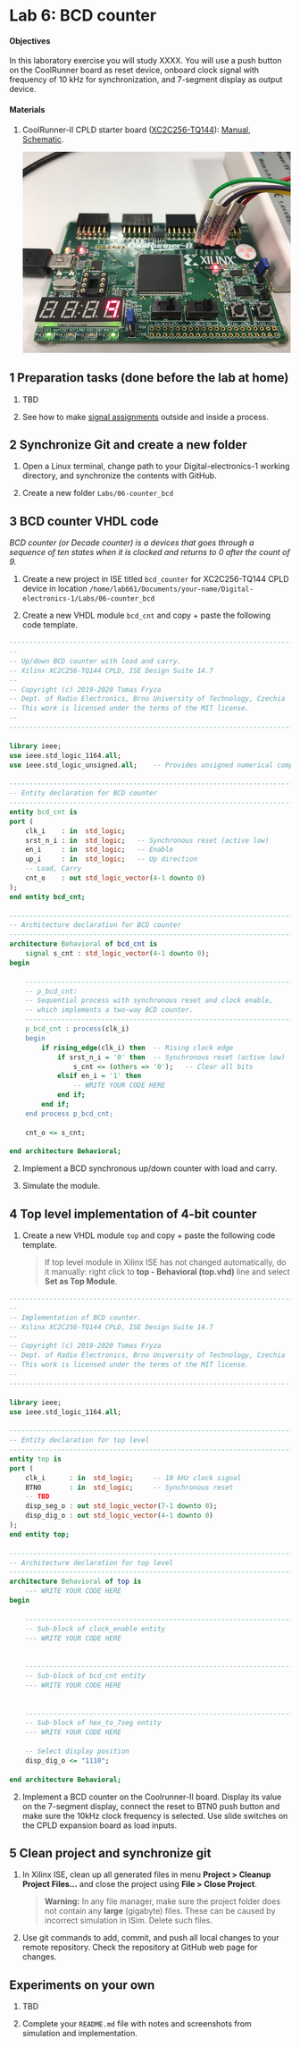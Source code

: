 # Lab 6: BCD counter

#### Objectives

In this laboratory exercise you will study XXXX.
You will use a push button on the CoolRunner board as reset device, onboard clock signal with frequency of 10&nbsp;kHz for synchronization, and 7-segment display as output device.


#### Materials

1. CoolRunner-II CPLD starter board ([XC2C256-TQ144](../../Docs/xc2c256_cpld.pdf)): [Manual](../../Docs/coolrunner-ii_rm.pdf), [Schematic](../../Docs/coolrunner-ii_sch.pdf).

    ![coolrunner_bin_cnt](../../Images/coolrunner_binary_cnt.jpg)


## 1 Preparation tasks (done before the lab at home)

1. TBD

2. See how to make [signal assignments](https://github.com/tomas-fryza/Digital-electronics-1/wiki/VHDL-cheat-sheet#signal-assignments) outside and inside a process.


## 2 Synchronize Git and create a new folder

1. Open a Linux terminal, change path to your Digital-electronics-1 working directory, and synchronize the contents with GitHub.

2. Create a new folder `Labs/06-counter_bcd`


## 3 BCD counter VHDL code

*BCD counter (or Decade counter) is a devices that goes through a sequence of ten states when it is clocked and returns to 0 after the count of 9.*

1. Create a new project in ISE titled `bcd_counter` for XC2C256-TQ144 CPLD device in location `/home/lab661/Documents/your-name/Digital-electronics-1/Labs/06-counter_bcd`

2. Create a new VHDL module `bcd_cnt` and copy + paste the following code template.

```vhdl
------------------------------------------------------------------------
--
-- Up/down BCD counter with load and carry.
-- Xilinx XC2C256-TQ144 CPLD, ISE Design Suite 14.7
--
-- Copyright (c) 2019-2020 Tomas Fryza
-- Dept. of Radio Electronics, Brno University of Technology, Czechia
-- This work is licensed under the terms of the MIT license.
--
------------------------------------------------------------------------

library ieee;
use ieee.std_logic_1164.all;
use ieee.std_logic_unsigned.all;    -- Provides unsigned numerical computation

------------------------------------------------------------------------
-- Entity declaration for BCD counter
------------------------------------------------------------------------
entity bcd_cnt is
port (
    clk_i    : in  std_logic;
    srst_n_i : in  std_logic;   -- Synchronous reset (active low)
    en_i     : in  std_logic;   -- Enable
    up_i     : in  std_logic;   -- Up direction
    -- Load, Carry
    cnt_o    : out std_logic_vector(4-1 downto 0)
);
end entity bcd_cnt;

------------------------------------------------------------------------
-- Architecture declaration for BCD counter
------------------------------------------------------------------------
architecture Behavioral of bcd_cnt is
    signal s_cnt : std_logic_vector(4-1 downto 0);
begin

    --------------------------------------------------------------------
    -- p_bcd_cnt:
    -- Sequential process with synchronous reset and clock enable,
    -- which implements a two-way BCD counter.
    --------------------------------------------------------------------
    p_bcd_cnt : process(clk_i)
    begin
        if rising_edge(clk_i) then  -- Rising clock edge
            if srst_n_i = '0' then  -- Synchronous reset (active low)
                s_cnt <= (others => '0');   -- Clear all bits
            elsif en_i = '1' then
                -- WRITE YOUR CODE HERE
            end if;
        end if;
    end process p_bcd_cnt;

    cnt_o <= s_cnt;

end architecture Behavioral;
```

2. Implement a BCD synchronous up/down counter with load and carry.

3. Simulate the module.


## 4 Top level implementation of 4-bit counter

1. Create a new VHDL module `top` and copy + paste the following code template.

    > If top level module in Xilinx ISE has not changed automatically, do it manually: right click to **top - Behavioral (top.vhd)** line and select **Set as Top Module**.
    >

```vhdl
------------------------------------------------------------------------
--
-- Implementation of BCD counter.
-- Xilinx XC2C256-TQ144 CPLD, ISE Design Suite 14.7
--
-- Copyright (c) 2019-2020 Tomas Fryza
-- Dept. of Radio Electronics, Brno University of Technology, Czechia
-- This work is licensed under the terms of the MIT license.
--
------------------------------------------------------------------------

library ieee;
use ieee.std_logic_1164.all;

------------------------------------------------------------------------
-- Entity declaration for top level
------------------------------------------------------------------------
entity top is
port (
    clk_i      : in  std_logic;     -- 10 kHz clock signal
    BTN0       : in  std_logic;     -- Synchronous reset
    -- TBD
    disp_seg_o : out std_logic_vector(7-1 downto 0);
    disp_dig_o : out std_logic_vector(4-1 downto 0)
);
end entity top;

------------------------------------------------------------------------
-- Architecture declaration for top level
------------------------------------------------------------------------
architecture Behavioral of top is
    --- WRITE YOUR CODE HERE
begin

    --------------------------------------------------------------------
    -- Sub-block of clock_enable entity
    --- WRITE YOUR CODE HERE


    --------------------------------------------------------------------
    -- Sub-block of bcd_cnt entity
    --- WRITE YOUR CODE HERE


    --------------------------------------------------------------------
    -- Sub-block of hex_to_7seg entity
    --- WRITE YOUR CODE HERE

    -- Select display position
    disp_dig_o <= "1110";

end architecture Behavioral;
```

2. Implement a BCD counter on the Coolrunner-II board. Display its value on the 7-segment display, connect the reset to BTN0 push button and make sure the 10kHz clock frequency is selected. Use slide switches on the CPLD expansion board as load inputs.


## 5 Clean project and synchronize git

1. In Xilinx ISE, clean up all generated files in menu **Project > Cleanup Project Files...** and close the project using **File > Close Project**.

    > **Warning:** In any file manager, make sure the project folder does not contain any **large** (gigabyte) files. These can be caused by incorrect simulation in ISim. Delete such files.
    >

2. Use git commands to add, commit, and push all local changes to your remote repository. Check the repository at GitHub web page for changes.


## Experiments on your own

1. TBD

2. Complete your `README.md` file with notes and screenshots from simulation and implementation.
